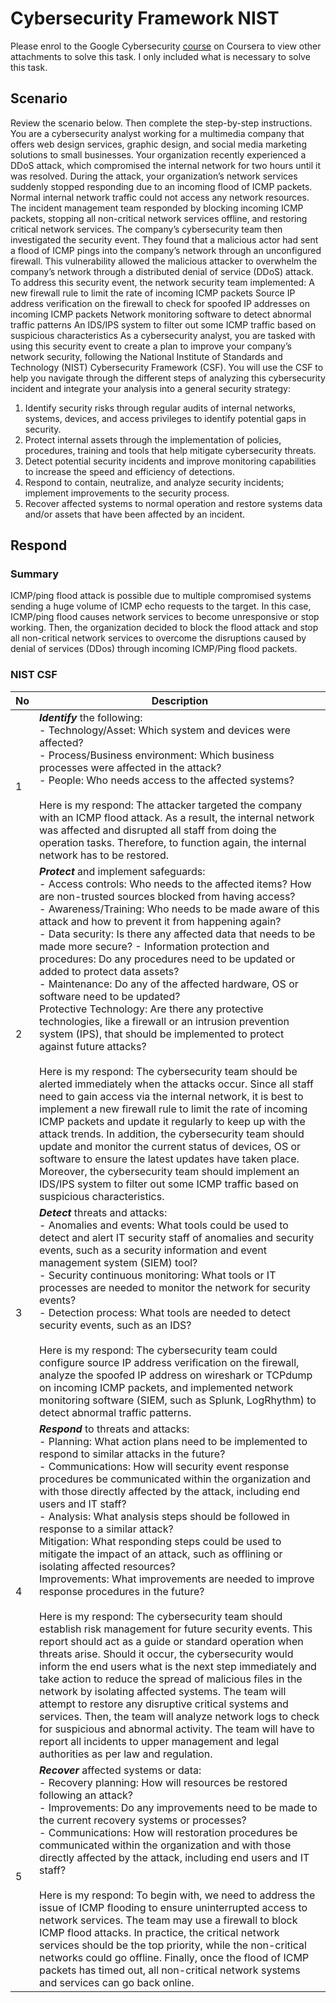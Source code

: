 # Cybersecurity Framework NIST  

Please enrol to the Google Cybersecurity [course](https://www.coursera.org/learn/networks-and-network-security?specialization=google-cybersecurity) on Coursera to view other attachments to solve this task. I only included what is necessary to solve this task. 

## Scenario 

Review the scenario below. Then complete the step-by-step instructions. <br>
You are a cybersecurity analyst working for a multimedia company that offers web design services, graphic design, and social media marketing solutions to small businesses. Your organization recently experienced a DDoS attack, which compromised the internal network for two hours until it was resolved.
During the attack, your organization’s network services suddenly stopped responding due to an incoming flood of ICMP packets. Normal internal network traffic could not access any network resources. The incident management team responded by blocking incoming ICMP packets, stopping all non-critical network services offline, and restoring critical network services. 
The company’s cybersecurity team then investigated the security event. They found that a malicious actor had sent a flood of ICMP pings into the company’s network through an unconfigured firewall. This vulnerability allowed the malicious attacker to overwhelm the company’s network through a distributed denial of service (DDoS) attack. 
To address this security event, the network security team implemented: 
A new firewall rule to limit the rate of incoming ICMP packets
Source IP address verification on the firewall to check for spoofed IP addresses on incoming ICMP packets
Network monitoring software to detect abnormal traffic patterns
An IDS/IPS system to filter out some ICMP traffic based on suspicious characteristics
As a cybersecurity analyst, you are tasked with using this security event to create a plan to improve your company’s network security, following the National Institute of Standards and Technology (NIST) Cybersecurity Framework (CSF). You will use the CSF to help you navigate through the different steps of analyzing this cybersecurity incident and integrate your analysis into a general security strategy:

1. Identify security risks through regular audits of internal networks, systems, devices, and access privileges to identify potential gaps in security. 
2. Protect internal assets through the implementation of policies, procedures, training and tools that help mitigate cybersecurity threats. 
3. Detect potential security incidents and improve monitoring capabilities to increase the speed and efficiency of detections. 
4. Respond to contain, neutralize, and analyze security incidents; implement improvements to the security process. 
5. Recover affected systems to normal operation and restore systems data and/or assets that have been affected by an incident.

## Respond

### Summary
ICMP/ping flood attack is possible due to multiple compromised systems sending a huge volume of ICMP echo requests to the target. In this case, ICMP/ping flood causes network services to become unresponsive or stop working. Then, the organization decided to block the flood attack and stop all non-critical network services to overcome the disruptions caused by denial of services (DDos) through incoming ICMP/Ping flood packets. 

### NIST CSF 
| No | Description |
|---|---|
| 1 | ***Identify*** the following: <br> - Technology/Asset: Which system and devices were affected? <br> - Process/Business environment: Which business processes were affected in the attack? <br> - People: Who needs access to the affected systems? <br><br> Here is my respond: The attacker targeted the company with an ICMP flood attack. As a result, the internal network was affected and disrupted all staff from doing the operation tasks. Therefore, to function again, the internal network has to be restored. | 
| 2 | ***Protect*** and implement safeguards: <br> - Access controls: Who needs to the affected items? How are non-trusted sources blocked from having access? <br> - Awareness/Training: Who needs to be made aware of this attack and how to prevent it from happening again? <br> - Data security: Is there any affected data that needs to be made more secure? - Information protection and procedures: Do any procedures need to be updated or added to protect data assets? <br> - Maintenance: Do any of the affected hardware, OS or software need to be updated? <br> Protective Technology:  Are there any protective technologies, like a firewall or an intrusion prevention system (IPS), that should be implemented to protect against future attacks? <br><br> Here is my respond: The cybersecurity team should be alerted immediately when the attacks occur. Since all staff need to gain access via the internal network, it is best to implement a new firewall rule to limit the rate of incoming ICMP packets and update it regularly to keep up with the attack trends. In addition, the cybersecurity team should update and monitor the current status of devices, OS or software to ensure the latest updates have taken place. Moreover, the cybersecurity team should implement an IDS/IPS system to filter out some ICMP traffic based on suspicious characteristics. |
| 3 | ***Detect*** threats and attacks: <br> - Anomalies and events: What tools could be used to detect and alert IT security staff of anomalies and security events, such as a security information and event management system (SIEM) tool? <br> - Security continuous monitoring: What tools or IT processes are needed to monitor the network for security events? <br> - Detection process: What tools are needed to detect security events, such as an IDS? <br><br> Here is my respond: The cybersecurity team could configure source IP address verification on the firewall, analyze the spoofed IP address on wireshark or TCPdump on incoming ICMP packets, and implemented network monitoring software (SIEM, such as Splunk, LogRhythm) to detect abnormal traffic patterns. |
| 4 | ***Respond*** to threats and attacks: <br> - Planning: What action plans need to be implemented to respond to similar attacks in the future? <br> - Communications: How will security event response procedures be communicated within the organization and with those directly affected by the attack, including end users and IT staff? <br> - Analysis: What analysis steps should be followed in response to a similar attack? <br> Mitigation: What responding steps could be used to mitigate the impact of an attack, such as offlining or isolating affected resources? <br> Improvements: What improvements are needed to improve response procedures in the future? <br><br> Here is my respond: The cybersecurity team should establish risk management for future security events. This report should act as a guide or standard operation when threats arise. Should it occur, the cybersecurity would inform the end users what is the next step immediately and take action to reduce the spread of malicious files in the network by isolating affected systems. The team will attempt to restore any disruptive critical systems and services. Then, the team will analyze network logs to check for suspicious and abnormal activity. The team will have to report all incidents to upper management and legal authorities as per law and regulation. |
| 5 | ***Recover*** affected systems or data: <br> - Recovery planning: How will resources be restored following an attack? <br> - Improvements: Do any improvements need to be made to the current recovery systems or processes? <br> - Communications: How will restoration procedures be communicated within the organization and with those directly affected by the attack, including end users and IT staff? <br><br> Here is my respond: To begin with, we need to address the issue of ICMP flooding to ensure uninterrupted access to network services. The team may use a firewall to block ICMP flood attacks. In practice, the critical network services should be the top priority, while the non-critical networks could go offline. Finally, once the flood of ICMP packets has timed out, all non-critical network systems and services can go back online. |


 




